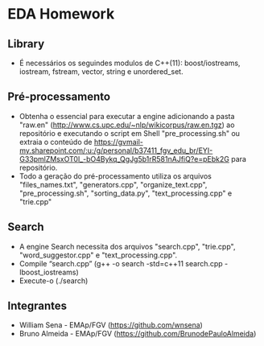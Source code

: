 # EDA Homework
## Library
- É necessários os seguindes modulos de C++(11):  boost/iostreams, iostream, fstream, vector, string e unordered_set.

## Pré-processamento
- Obtenha o essencial para executar a engine adicionando a pasta "raw.en" (http://www.cs.upc.edu/~nlp/wikicorpus/raw.en.tgz) ao repositório e executando o script em Shell "pre_processing.sh" ou extraia o conteúdo de https://gvmail-my.sharepoint.com/:u:/g/personal/b37411_fgv_edu_br/EYI-G33pmlZMsxOT0l_-bO4Bykq_QgJg5b1rR581nAJfiQ?e=pEbk2G para repositório.
- Todo a geração do pré-processamento utiliza os arquivos "files_names.txt", "generators.cpp", "organize_text.cpp", "pre_processing.sh", "sorting_data.py", "text_processing.cpp" e "trie.cpp"

## Search
- A engine Search necessita dos arquivos "search.cpp", "trie.cpp", "word_suggestor.cpp" e "text_processing.cpp".
- Compile “search.cpp” (g++ -o search -std=c++11 search.cpp -lboost_iostreams)
- Execute-o (./search)

## Integrantes
- William Sena - EMAp/FGV (https://github.com/wnsena)
- Bruno Almeida - EMAp/FGV (https://github.com/BrunodePauloAlmeida)
